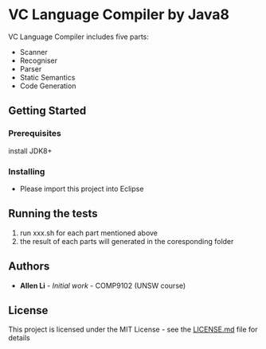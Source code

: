 # VC Language Compiler by Java8

VC Language Compiler includes five parts:

- Scanner
- Recogniser
- Parser
- Static Semantics
- Code Generation

## Getting Started


### Prerequisites

install JDK8+

### Installing

* Please import this project into Eclipse

## Running the tests

1. run xxx.sh for each part mentioned above 
2. the result of each parts will generated in the coresponding folder

## Authors

* **Allen Li** - *Initial work* - COMP9102 (UNSW course)

## License

This project is licensed under the MIT License - see the [LICENSE.md](LICENSE.md) file for details

